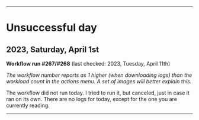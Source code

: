 
***

# Unsuccessful day

## 2023, Saturday, April 1st

**Workflow run #267/#268** (last checked: 2023, Tuesday, April 11th)

_The workflow number reports as 1 higher (when downloading logs) than the workload count in the actions menu. A set of images will better explain this._

The workflow did not run today. I tried to run it, but canceled, just in case it ran on its own. There are no logs for today, except for the one you are currently reading. <!-- Workflow run Logs are available, as usual. !-->

***
